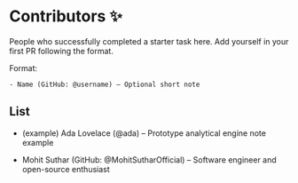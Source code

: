 # Contributors ✨

People who successfully completed a starter task here. Add yourself in your first PR following the format.

Format:

```
- Name (GitHub: @username) – Optional short note
```

## List

- (example) Ada Lovelace (@ada) – Prototype analytical engine note example

<!-- Add new entries below this line -->

- Mohit Suthar (GitHub: @MohitSutharOfficial) – Software engineer and open-source enthusiast
